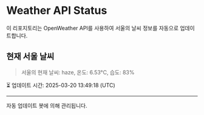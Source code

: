 
# Weather API Status

이 리포지토리는 OpenWeather API를 사용하여 서울의 날씨 정보를 자동으로 업데이트합니다.

## 현재 서울 날씨
> 서울의 현재 날씨: haze, 온도: 6.53°C, 습도: 83%

⏳ 업데이트 시간: 2025-03-20 13:49:18 (UTC)

---
자동 업데이트 봇에 의해 관리됩니다.

